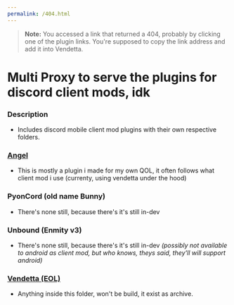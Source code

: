 ```yaml
---
permalink: /404.html
---
```

> **Note:** You accessed a link that returned a 404, probably by clicking one of the plugin links. You're supposed to copy the link address and add it into Vendetta.

# **M**ulti **P**roxy to serve the plugins for discord client mods, idk

### Description
- Includes discord mobile client mod plugins with their own respective folders.

### [Angel](https://github.com/Angelix1/MP/tree/master/angel)
- This is mostly a plugin i made for my own QOL, it often follows what client mod i use (currenty, using vendetta under the hood)

### PyonCord (old name Bunny)
- There's none still, because there's it's still in-dev

### Unbound (Enmity v3)
- There's none still, because there's it's still in-dev _(possibly not available to android as client mod, but who knows, theys said, they'll will support android)_

### [Vendetta (EOL)](https://github.com/Angelix1/MP/tree/master/vendetta)
- Anything inside this folder, won't be build, it exist as archive.
